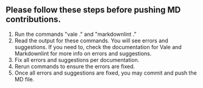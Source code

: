 ## Please follow these steps before pushing MD contributions.

1. Run the commands "vale ." and "markdownlint ."
2. Read the output for these commands. You will see errors and suggestions. If you need to, check the documentation for Vale and Markdownlint for more info on errors and suggestions.
3. Fix all errors and suggestions per documentation.
4. Rerun commands to ensure the errors are fixed.
5. Once all errors and suggestions are fixed, you may commit and push the MD file.
